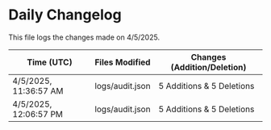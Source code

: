 # Daily Changelog

This file logs the changes made on 4/5/2025.

| Time (UTC)             | Files Modified                    | Changes (Addition/Deletion) |
|------------------------|-----------------------------------|-----------------------------|
| 4/5/2025, 11:36:57 AM | logs/audit.json | 5 Additions & 5 Deletions |
| 4/5/2025, 12:06:57 PM | logs/audit.json | 5 Additions & 5 Deletions|
